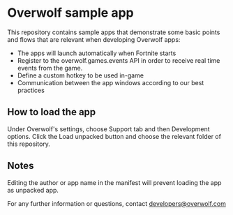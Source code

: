 # Overwolf sample app

This repository contains sample apps that demonstrate some basic points and flows that are relevant when developing Overwolf apps:

- The apps will launch automatically when Fortnite starts
- Register to the overwolf.games.events API in order to receive real time events from the game.
- Define a custom hotkey to be used in-game
- Communication between the app windows according to our best practices 

## How to load the app
Under Overwolf's settings, choose Support tab and then Development options. Click the Load unpacked button and choose the relevant folder of this repository.

## Notes
Editing the author or app name in the manifest will prevent loading the app
as unpacked app.

For any further information or questions, contact developers@overwolf.com
